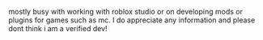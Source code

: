mostly busy with working with roblox studio or on developing mods or plugins for games such as mc.
I do appreciate any information and please dont think i am a verified dev!

<!---
Fypixry/Fypixry is a ✨ special ✨ repository because its `README.md` (this file) appears on your GitHub profile.
You can click the Preview link to take a look at your changes.
--->
